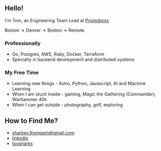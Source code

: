 ## Hello!
I'm Tom, an Engineering Team Lead at [Promoboxx](promoboxx.com)

Boston -> Denver -> Boston -> Remote

### Professionally
- Go, Postgres, AWS, Ruby, Docker, Terraform
- Specialty in backend development and distributed systems

### My Free Time
- Learning new things - Astro, Python, Javascript, AI and Machine Learning
- When I am stuck inside - gaming, Magic the Gathering (Commander), Warhammer 40k
- When I can get outside - photography, golf, exploring

## How to Find Me?
- [sharkey.thomasm@gmail.com](mailto:john@example.com)
- [linkedin](https://www.linkedin.com/in/tmsharkey/)
- [toosharks](https://toosharks.me)
